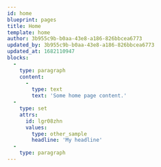 ```yaml
---
id: home
blueprint: pages
title: Home
template: home
author: 3b955c9b-b0aa-43e8-a186-826bbcea6773
updated_by: 3b955c9b-b0aa-43e8-a186-826bbcea6773
updated_at: 1682110947
blocks:
  -
    type: paragraph
    content:
      -
        type: text
        text: 'Some home page content.'
  -
    type: set
    attrs:
      id: lgr08zhn
      values:
        type: other_sample
        headline: 'My headline'
  -
    type: paragraph
---
```


